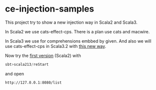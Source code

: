 # ce-injection-samples
This project try to show a new injection way in Scala2 and Scala3.

In Scala2 we use cats-effect-cps. There is a plan use cats and macwire.

In Scala3 we use for comprehensions embbed by given. And also we will use cats-effect-cps in Scala3.2 with [this new way](https://dotty.epfl.ch/docs/reference/other-new-features/indentation.html#variant-indentation-marker--for-arguments).

Now try the [first version](./modules/scala213) (Scala2) with
```scala
sbt>scala213/reStart
```
and open
```
http://127.0.0.1:8080/list
```
